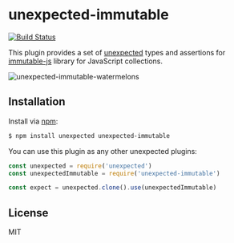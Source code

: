 # unexpected-immutable

[![Build Status](https://travis-ci.org/albertfdp/unexpected-immutable.svg?branch=master)](https://travis-ci.org/albertfdp/unexpected-immutable)

This plugin provides a set of  [unexpected](https://unexpected.js.org) types and assertions for [immutable-js](http://facebook.github.io/immutable-js/) library for JavaScript collections.

![unexpected-immutable-watermelons](http://i.giphy.com/fQa7ew7maOC5y.gif)

## Installation

Install via [npm](http://npmjs.org/):

```bash
$ npm install unexpected unexpected-immutable
```

You can use this plugin as any other unexpected plugins:

```javascript
const unexpected = require('unexpected')
const unexpectedImmutable = require('unexpected-immutable')

const expect = unexpected.clone().use(unexpectedImmutable)

```

## License

MIT
